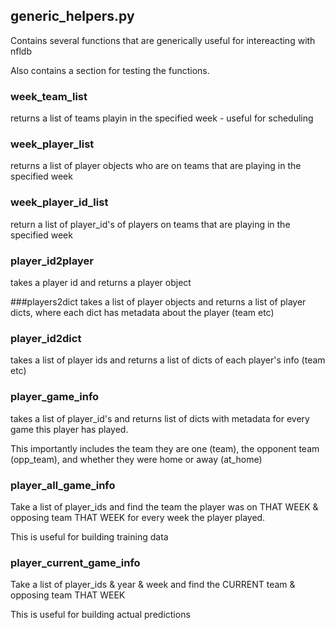 ## generic_helpers.py
Contains several functions that are generically useful for intereacting with nfldb

Also contains a section for testing the functions.
### week_team_list
returns a list of teams playin in the specified week - useful for scheduling

### week_player_list
returns a list of player objects who are on teams that are playing in the specified week

### week_player_id_list
return a list of player_id's of players on teams that are playing in the specified week

### player_id2player
takes a player id and returns a player object

###players2dict
takes a list of player objects and returns a list of player dicts, where each dict has metadata about the player (team etc)

### player_id2dict
takes a list of player ids and returns a list of dicts of each player's info (team etc)

### player_game_info
takes a list of player_id's and returns list of dicts with metadata for every game this player has played.

This importantly includes the team they are one (team), the opponent team (opp_team), and whether they were home or away (at_home)

### player_all_game_info
Take a list of player_ids and find the team the player was on THAT WEEK & opposing team THAT WEEK for every week the player played.

This is useful for building training data

### player_current_game_info
Take a list of player_ids & year & week and find the CURRENT team & opposing team THAT WEEK

This is useful for building actual predictions
